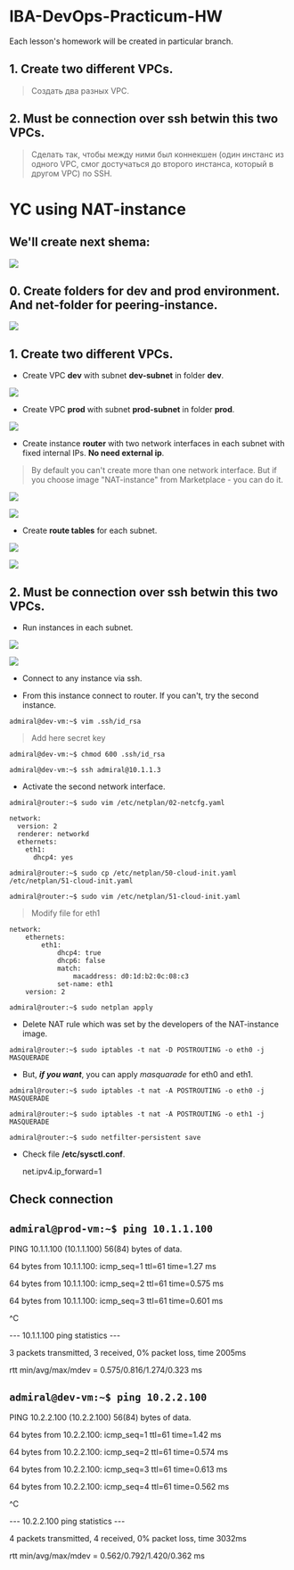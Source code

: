 # IBA-DevOps-Practicum-HW
Each lesson's homework will be created in particular branch.

## 1.	Create two different VPCs.
> Создать два разных VPC.
## 2.	Must be connection over ssh betwin this two VPCs.
> Сделать так, чтобы между ними был коннекшен (один инстанс из одного VPC, смог достучаться до второго инстанса, который в другом VPC) по SSH.

# YC using **NAT-instance**

## We'll create next shema:

![](/img/shema.jpg)

## 0. Create folders for dev and prod environment. And net-folder for **peering-instance**.

![](/img/Screenshot_1.jpg)

## 1.	Create two different VPCs.

- Create VPC **dev** with subnet **dev-subnet** in folder **dev**.

![](/img/Screenshot_2.jpg)

- Create VPC **prod** with subnet **prod-subnet** in folder **prod**.

![](/img/Screenshot_3.jpg)

- Create instance **router** with two network interfaces in each subnet with fixed internal IPs. **No need external ip**.
> By default you can't create more than one network interface. But if you choose image "NAT-instance" from Marketplace - you can do it.

![](/img/Screenshot_4.jpg)

![](/img/Screenshot_9.jpg)

- Create **route tables** for each subnet.

![](/img/Screenshot_5.jpg)

![](/img/Screenshot_6.jpg)


## 2.	Must be connection over ssh betwin this two VPCs.

- Run instances in each subnet.

![](/img/Screenshot_7.jpg)

![](/img/Screenshot_8.jpg)

- Connect to any instance via ssh.

- From this instance connect to router. If you can't, try the second instance.

`admiral@dev-vm:~$ vim .ssh/id_rsa`
> Add here secret key

`admiral@dev-vm:~$ chmod 600 .ssh/id_rsa`

`admiral@dev-vm:~$ ssh admiral@10.1.1.3`

- Activate the second network interface.

`admiral@router:~$ sudo vim /etc/netplan/02-netcfg.yaml` 

    network:
      version: 2
      renderer: networkd
      ethernets:
        eth1:
          dhcp4: yes
`admiral@router:~$ sudo cp /etc/netplan/50-cloud-init.yaml /etc/netplan/51-cloud-init.yaml`

`admiral@router:~$ sudo vim /etc/netplan/51-cloud-init.yaml`
> Modify file for eth1

    network:
        ethernets:
            eth1:
                dhcp4: true
                dhcp6: false
                match:
                    macaddress: d0:1d:b2:0c:08:c3
                set-name: eth1
        version: 2

`admiral@router:~$ sudo netplan apply`

- Delete NAT rule which was set by the developers of the NAT-instance image.

`admiral@router:~$ sudo iptables -t nat -D POSTROUTING -o eth0 -j MASQUERADE`

- But, ***if you want***, you can apply *masquarade* for eth0 and eth1.

`admiral@router:~$ sudo iptables -t nat -A POSTROUTING -o eth0 -j MASQUERADE`

`admiral@router:~$ sudo iptables -t nat -A POSTROUTING -o eth1 -j MASQUERADE`

`admiral@router:~$ sudo netfilter-persistent save`

- Check file **/etc/sysctl.conf**.
    
    net.ipv4.ip_forward=1
    
## Check connection
## `admiral@prod-vm:~$ ping 10.1.1.100`

PING 10.1.1.100 (10.1.1.100) 56(84) bytes of data.

64 bytes from 10.1.1.100: icmp_seq=1 ttl=61 time=1.27 ms

64 bytes from 10.1.1.100: icmp_seq=2 ttl=61 time=0.575 ms

64 bytes from 10.1.1.100: icmp_seq=3 ttl=61 time=0.601 ms

^C

--- 10.1.1.100 ping statistics ---

3 packets transmitted, 3 received, 0% packet loss, time 2005ms

rtt min/avg/max/mdev = 0.575/0.816/1.274/0.323 ms

## `admiral@dev-vm:~$ ping 10.2.2.100`

PING 10.2.2.100 (10.2.2.100) 56(84) bytes of data.

64 bytes from 10.2.2.100: icmp_seq=1 ttl=61 time=1.42 ms

64 bytes from 10.2.2.100: icmp_seq=2 ttl=61 time=0.574 ms

64 bytes from 10.2.2.100: icmp_seq=3 ttl=61 time=0.613 ms

64 bytes from 10.2.2.100: icmp_seq=4 ttl=61 time=0.562 ms

^C

--- 10.2.2.100 ping statistics ---

4 packets transmitted, 4 received, 0% packet loss, time 3032ms

rtt min/avg/max/mdev = 0.562/0.792/1.420/0.362 ms

